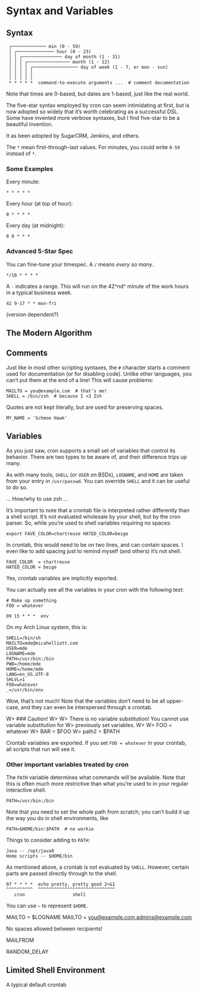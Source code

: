 # Syntax and Variables

## Syntax

     ┌───────────── min (0 - 59)
     │ ┌────────────── hour (0 - 23)
     │ │ ┌─────────────── day of month (1 - 31)
     │ │ │ ┌──────────────── month (1 - 12)
     │ │ │ │ ┌───────────────── day of week (1 - 7, or mon - sun)
     │ │ │ │ │
     │ │ │ │ │
     * * * * *  command-to-execute arguments ...  # comment documentation

Note that times are 0-based, but dates are 1-based, just like the real world.

The five-star syntax employed by cron can seem intimidating at first, but is
now adopted so widely that it’s worth celebrating as a successful DSL. Some
have invented more verbose syntaxes, but I find five-star to be a beautiful
invention.

It as been adopted by SugarCRM, Jenkins, and others.

The `*` mean first-through-last values. For minutes, you could write `0-59`
instead of `*`.

### Some Examples

Every minute:

    * * * * *

Every hour (at top of hour):

    0 * * * *

Every day (at midnight):

    0 0 * * *

### Advanced 5-Star Spec

You can fine-tune your timespec. A `/` means _every so many_.

    */10 * * * *

A `-` indicates a range. This will run on the 42^nd^ minute of the work hours
in a typical business week.

    42 9-17 * * mon-fri


(version dependent?)

## The Modern Algorithm

## Comments

Just like in most other scripting syntaxes, the `#` character starts a
comment used for documentation (or for disabling code). Unlike other
languages, you can’t put them at the end of a line! This will cause problems:

    MAILTO = you@example.com  # that’s me!
    SHELL = /bin/zsh  # because I <3 Zsh

Quotes are not kept literally, but are used for preserving spaces.

    MY_NAME = 'Schmoe Hawk'

## Variables

As you just saw, cron supports a small set of variables that control its
behavior. There are two types to be aware of, and their difference trips up
many.

As with many tools, `SHELL` (or `USER` on BSDs), `LOGNAME`, and `HOME` are
taken from your entry in `/usr/passwd`. You can override `SHELL` and it can be
useful to do so.

... How/why to use zsh ...

It’s important to note that a crontab file is interpreted rather differently
than a shell script. It’s not evaluated wholesale by your shell, but by the
cron parser. So, while you’re used to shell variables requiring no spaces:

    export FAVE_COLOR=chartreuse HATED_COLOR=beige

In crontab, this would need to be on two lines, and can contain spaces. I even
like to add spacing just to remind myself (and others) it’s not shell.

    FAVE_COLOR  = chartreuse
    HATED_COLOR = beige

Yes, crontab variables are implicitly exported.

You can actually see all the variables in your cron with the following test:

    # Make up something
    FOO = whatever

    09 15 * * *  env

On my Arch Linux system, this is:

    SHELL=/bin/sh
    MAILTO=mde@micahelliott.com
    USER=mde
    LOGNAME=mde
    PATH=/usr/bin:/bin
    PWD=/home/mde
    HOME=/home/mde
    LANG=en_US.UTF-8
    SHLVL=1
    FOO=whatever
    _=/usr/bin/env

Wow, that’s not much! Note that the variables don’t need to be all upper-case,
and they can even be interspersed through a crontab.

W> ### Caution!
W>
W> There is no variable substitution! You cannot use variable substitution for
W> previously set variables.
W>
W>    FOO = whatever
W>    BAR = $FOO
W>    path2 = $PATH

Crontab variables are exported. If you set `FOO = whatever` in your crontab,
all scripts that run will see it.

### Other important variables treated by cron

The `PATH` variable determines what commands will be available. Note that this
is often much more restrictive than what you’re used to in your regular
interactive shell.

    PATH=/usr/bin:/bin

Note that you need to set the whole path from scratch; you can’t build it up
the way you do in shell environments, like

    PATH=$HOME/bin:$PATH  # no workie

Things to consider adding to `PATH`:

    Java -- /opt/java8
    Home scripts -- $HOME/bin

As mentioned above, a crontab is not evaluated by `SHELL`. However, certain
parts are passed directly through to the shell.

    07 * * * *  echo pretty, pretty good 2>&1
    ^^^^^^^^^^  ^^^^^^^^^^^^^^^^^^^^^^^^^^^^^
       cron                  shell

You can use `~` to represent `$HOME`.

MAILTO = $LOGNAME
MAILTO = you@example.com,admins@example.com

No spaces allowed between recipients!

MAILFROM

RANDOM_DELAY

## Limited Shell Environment

A typical default crontab 


## 
